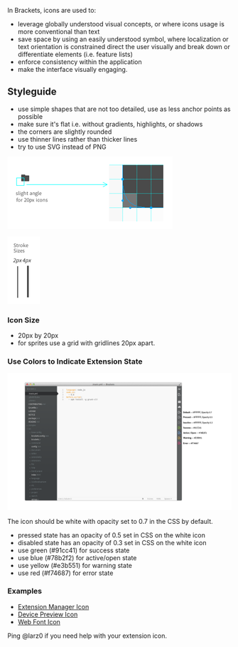In Brackets, icons are used to:

* leverage globally understood visual concepts, or where icons usage is more conventional than text
* save space by using an easily understood symbol, where localization or text orientation is constrained
direct the user visually and break down or differentiate elements (i.e. feature lists)
* enforce consistency within the application
* make the interface visually engaging.

## Styleguide

* use simple shapes that are not too detailed, use as less anchor points as possible
* make sure it's flat i.e. without gradients, highlights, or shadows
* the corners are slightly rounded
* use thinner lines rather than thicker lines
* try to use SVG instead of PNG

![Rounded Corner Example](icon-guidelines/rounded-corner-example.png)

![Stroke Example](icon-guidelines/stroke-example.png)


### Icon Size  

* 20px by 20px
* for sprites use a grid with gridlines 20px apart.


### Use Colors to Indicate Extension State

![Extension State Example](icon-guidelines/extension-icon-states.png)

The icon should be white with opacity set to 0.7 in the CSS by default.

* pressed state has an opacity of 0.5 set in CSS on the white icon
* disabled state has an opacity of 0.3 set in CSS on the white icon
* use green (#91cc41) for success state
* use blue (#78b2f2) for active/open state
* use yellow (#e3b551) for warning state
* use red (#f74687) for error state

### Examples

* [Extension Manager Icon](icon-guidelines/topcoat-plugin-20.svg)
* [Device Preview Icon](icon-guidelines/topcoat-preview-20.svg)
* [Web Font Icon](icon-guidelines/topcoat-webfont-20.svg)


Ping @larz0 if you need help with your extension icon.